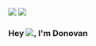 [<img src="https://img.shields.io/badge/linkedin-%230077B5.svg?&style=for-the-badge&logo=linkedin&logoColor=white" />](https://www.linkedin.com/in/donovan-ho-533151175/)
[<img src="https://img.shields.io/badge/twitter-%230077B5.svg?&style=for-the-badge&logo=x&logoColor=white&color=black" />](https://twitter.com/donovanduyho)

### Hey ![](https://user-images.githubusercontent.com/18350557/176309783-0785949b-9127-417c-8b55-ab5a4333674e.gif), I'm Donovan
